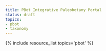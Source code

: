 ```yaml
---
title: PBot Integrative Paleobotany Portal
status: draft
topics:
- pbot
- taxonomy
---
```

{% include resource_list topics='pbot' %}